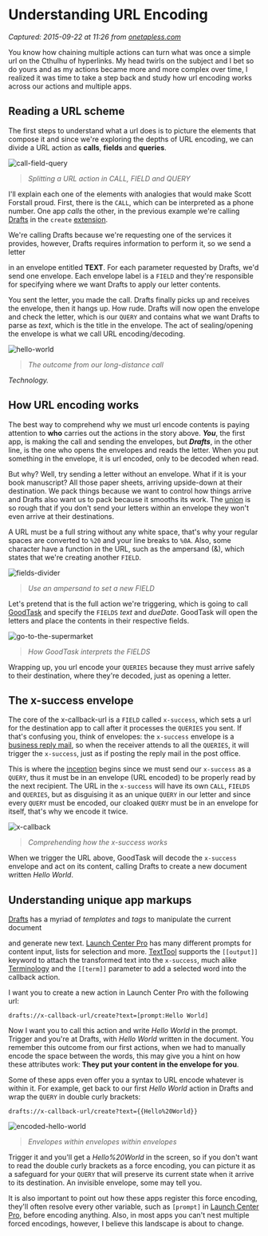 # Understanding URL Encoding

_Captured: 2015-09-22 at 11:26 from [onetapless.com](https://onetapless.com/understanding-url-encoding)_

You know how chaining multiple actions can turn what was once a simple url on the Cthulhu of hyperlinks. My head twirls on the subject and I bet so do yours and as my actions became more and more complex over time, I realized it was time to take a step back and study how url encoding works across our actions and multiple apps.

## Reading a URL scheme

The first steps to understand what a url does is to picture the elements that compose it and since we're exploring the depths of URL encoding, we can divide a URL action as **calls**, **fields** and **queries**.

![call-field-query](https://onetapless.com/content/1-blog/130-understanding-url-encoding/call-field-query.png)

> _Splitting a URL action in CALL, FIELD and QUERY_

I'll explain each one of the elements with analogies that would make Scott Forstall proud. First, there is the `CALL`, which can be interpreted as a phone number. One app _calls_ the other, in the previous example we're calling [Drafts](https://itunes.apple.com/us/app/drafts/id502385074?mt=8&uo=4&at=10l4KL) in the `create` [extension](http://en.wikipedia.org/wiki/Extension_\(telephone\)).

We're calling Drafts because we're requesting one of the services it provides, however, Drafts requires information to perform it, so we send a letter

in an envelope entitled **TEXT**. For each parameter requested by Drafts, we'd send one envelope. Each envelope label is a `FIELD` and they're responsible for specifying where we want Drafts to apply our letter contents.

You sent the letter, you made the call. Drafts finally picks up and receives the envelope, then it hangs up. How rude. Drafts will now open the envelope and check the letter, which is our `QUERY` and contains what we want Drafts to parse as _text_, which is the title in the envelope. The act of sealing/opening the envelope is what we call URL encoding/decoding.

![hello-world](https://onetapless.com/content/1-blog/130-understanding-url-encoding/hello-world.png)

> _The outcome from our long-distance call_

_Technology._

## How URL encoding works

The best way to comprehend why we must url encode contents is paying attention to **who** carries out the actions in the story above. **_You_**, the first app, is making the call and sending the envelopes, but **_Drafts_**, in the other line, is the one who opens the envelopes and reads the letter. When you put something in the envelope, it is url encoded, only to be decoded when read.

But why? Well, try sending a letter without an envelope. What if it is your book manuscript? All those paper sheets, arriving upside-down at their destination. We pack things because we want to control how things arrive and Drafts also want us to pack because it smooths its work. The [union](http://en.wikipedia.org/wiki/Trade_union) is so rough that if you don't send your letters within an envelope they won't even arrive at their destinations.

A URL must be a full string without any white space, that's why your regular spaces are converted to `%20` and your line breaks to `%0A`. Also, some character have a function in the URL, such as the ampersand (&), which states that we're creating another `FIELD`.

![fields-divider](https://onetapless.com/content/1-blog/130-understanding-url-encoding/fields-divider.png)

> _Use an ampersand to set a new FIELD_

Let's pretend that is the full action we're triggering, which is going to call [GoodTask](https://itunes.apple.com/us/app/goodtask-reminders-to-do-task/id767998024?mt=8&uo=4&at=10l4KL) and specify the `FIELDS` _text_ and _dueDate_. GoodTask will open the letters and place the contents in their respective fields.

![go-to-the-supermarket](https://onetapless.com/content/1-blog/130-understanding-url-encoding/go-to-the-supermarket.png)

> _How GoodTask interprets the FIELDS_

Wrapping up, you url encode your `QUERIES` because they must arrive safely to their destination, where they're decoded, just as opening a letter.

## The x-success envelope

The core of the x-callback-url is a `FIELD` called `x-success`, which sets a url for the destination app to call after it processes the `QUERIES` you sent. If that's confusing you, think of envelopes: the `x-success` envelope is a [business reply mail](http://en.wikipedia.org/wiki/Freepost), so when the receiver attends to all the `QUERIES`, it will trigger the `x-success`, just as if posting the reply mail in the post office.

This is where the [inception](http://www.imdb.com/title/tt1375666/) begins since we must send our `x-success` as a `QUERY`, thus it must be in an envelope (URL encoded) to be properly read by the next recipient. The URL in the `x-success` will have its own `CALL`, `FIELDS` and `QUERIES`, but as disguising it as an unique `QUERY` in our letter and since every `QUERY` must be encoded, our cloaked `QUERY` must be in an envelope for itself, that's why we encode it twice.

![x-callback](https://onetapless.com/content/1-blog/130-understanding-url-encoding/x-callback.png)

> _Comprehending how the x-success works_

When we trigger the URL above, GoodTask will decode the `x-success` envelope and act on its content, calling Drafts to create a new document written _Hello World_.

## Understanding unique app markups

[Drafts](https://itunes.apple.com/us/app/drafts/id502385074?mt=8&uo=4&at=10l4KL) has a myriad of _templates_ and _tags_ to manipulate the current document

and generate new text. [Launch Center Pro](https://itunes.apple.com/us/app/launch-center-pro/id532016360?mt=8&uo=4&at=10l4KL) has many different prompts for content input, lists for selection and more. [TextTool](https://itunes.apple.com/us/app/texttool/id751972884?mt=8&uo=4&at=10l4KL) supports the `[[output]]` keyword to attach the transformed text into the `x-success`, much alike [Terminology](https://itunes.apple.com/us/app/terminology-3-extensible-dictionary/id687798859?mt=8&uo=4&at=10l4KL) and the `[[term]]` parameter to add a selected word into the callback action.

I want you to create a new action in Launch Center Pro with the following url:
    
    
    drafts://x-callback-url/create?text=[prompt:Hello World]

Now I want you to call this action and write _Hello World_ in the prompt. Trigger and you're at Drafts, with _Hello World_ written in the document. You remember this outcome from our first actions, when we had to manually encode the space between the words, this may give you a hint on how these attributes work: **They put your content in the envelope for you**.

Some of these apps even offer you a syntax to URL encode whatever is within it. For example, get back to our first _Hello World_ action in Drafts and wrap the `QUERY` in double curly brackets:
    
    
    drafts://x-callback-url/create?text={{Hello%20World}}

![encoded-hello-world](https://onetapless.com/content/1-blog/130-understanding-url-encoding/encoded-hello-world.png)

> _Envelopes within envelopes within envelopes_

Trigger it and you'll get a _Hello%20World_ in the screen, so if you don't want to read the double curly brackets as a force encoding, you can picture it as a safeguard for your `QUERY` that will preserve its current state when it arrive to its destination. An invisible envelope, some may tell you.

It is also important to point out how these apps register this force encoding, they'll often resolve every other variable, such as `[prompt]` in [Launch Center Pro](https://itunes.apple.com/us/app/launch-center-pro/id532016360?mt=8&uo=4&at=10l4KL), before encoding anything. Also, in most apps you can't nest multiple forced encodings, however, I believe this landscape is about to change.
